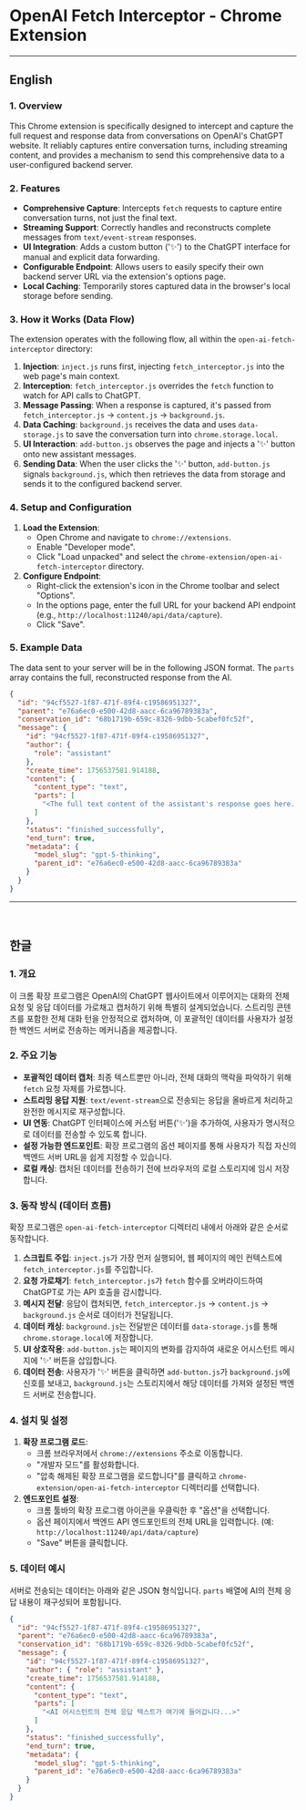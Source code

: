 # OpenAI Fetch Interceptor - Chrome Extension

---

## English

### 1. Overview

This Chrome extension is specifically designed to intercept and capture the full request and response data from conversations on OpenAI's ChatGPT website. It reliably captures entire conversation turns, including streaming content, and provides a mechanism to send this comprehensive data to a user-configured backend server.

### 2. Features

- **Comprehensive Capture**: Intercepts `fetch` requests to capture entire conversation turns, not just the final text.
- **Streaming Support**: Correctly handles and reconstructs complete messages from `text/event-stream` responses.
- **UI Integration**: Adds a custom button ('✨') to the ChatGPT interface for manual and explicit data forwarding.
- **Configurable Endpoint**: Allows users to easily specify their own backend server URL via the extension's options page.
- **Local Caching**: Temporarily stores captured data in the browser's local storage before sending.

### 3. How it Works (Data Flow)

The extension operates with the following flow, all within the `open-ai-fetch-interceptor` directory:

1.  **Injection**: `inject.js` runs first, injecting `fetch_interceptor.js` into the web page's main context.
2.  **Interception**: `fetch_interceptor.js` overrides the `fetch` function to watch for API calls to ChatGPT.
3.  **Message Passing**: When a response is captured, it's passed from `fetch_interceptor.js` → `content.js` → `background.js`.
4.  **Data Caching**: `background.js` receives the data and uses `data-storage.js` to save the conversation turn into `chrome.storage.local`.
5.  **UI Interaction**: `add-button.js` observes the page and injects a '✨' button onto new assistant messages.
6.  **Sending Data**: When the user clicks the '✨' button, `add-button.js` signals `background.js`, which then retrieves the data from storage and sends it to the configured backend server.

### 4. Setup and Configuration

1.  **Load the Extension**:
    - Open Chrome and navigate to `chrome://extensions`.
    - Enable "Developer mode".
    - Click "Load unpacked" and select the `chrome-extension/open-ai-fetch-interceptor` directory.
2.  **Configure Endpoint**:
    - Right-click the extension's icon in the Chrome toolbar and select "Options".
    - In the options page, enter the full URL for your backend API endpoint (e.g., `http://localhost:11240/api/data/capture`).
    - Click "Save".

### 5. Example Data

The data sent to your server will be in the following JSON format. The `parts` array contains the full, reconstructed response from the AI.

```json
{
  "id": "94cf5527-1f87-471f-89f4-c19586951327",
  "parent": "e76a6ec0-e500-42d8-aacc-6ca96789383a",
  "conservation_id": "68b1719b-659c-8326-9dbb-5cabef0fc52f",
  "message": {
    "id": "94cf5527-1f87-471f-89f4-c19586951327",
    "author": {
      "role": "assistant"
    },
    "create_time": 1756537581.914188,
    "content": {
      "content_type": "text",
      "parts": [
        "<The full text content of the assistant's response goes here...>"
      ]
    },
    "status": "finished_successfully",
    "end_turn": true,
    "metadata": {
      "model_slug": "gpt-5-thinking",
      "parent_id": "e76a6ec0-e500-42d8-aacc-6ca96789383a"
    }
  }
}
```

---
<br>

## 한글

### 1. 개요

이 크롬 확장 프로그램은 OpenAI의 ChatGPT 웹사이트에서 이루어지는 대화의 전체 요청 및 응답 데이터를 가로채고 캡처하기 위해 특별히 설계되었습니다. 스트리밍 콘텐츠를 포함한 전체 대화 턴을 안정적으로 캡처하며, 이 포괄적인 데이터를 사용자가 설정한 백엔드 서버로 전송하는 메커니즘을 제공합니다.

### 2. 주요 기능

- **포괄적인 데이터 캡처**: 최종 텍스트뿐만 아니라, 전체 대화의 맥락을 파악하기 위해 `fetch` 요청 자체를 가로챕니다.
- **스트리밍 응답 지원**: `text/event-stream`으로 전송되는 응답을 올바르게 처리하고 완전한 메시지로 재구성합니다.
- **UI 연동**: ChatGPT 인터페이스에 커스텀 버튼('✨')을 추가하여, 사용자가 명시적으로 데이터를 전송할 수 있도록 합니다.
- **설정 가능한 엔드포인트**: 확장 프로그램의 옵션 페이지를 통해 사용자가 직접 자신의 백엔드 서버 URL을 쉽게 지정할 수 있습니다.
- **로컬 캐싱**: 캡처된 데이터를 전송하기 전에 브라우저의 로컬 스토리지에 임시 저장합니다.

### 3. 동작 방식 (데이터 흐름)

확장 프로그램은 `open-ai-fetch-interceptor` 디렉터리 내에서 아래와 같은 순서로 동작합니다.

1.  **스크립트 주입**: `inject.js`가 가장 먼저 실행되어, 웹 페이지의 메인 컨텍스트에 `fetch_interceptor.js`를 주입합니다.
2.  **요청 가로채기**: `fetch_interceptor.js`가 `fetch` 함수를 오버라이드하여 ChatGPT로 가는 API 호출을 감시합니다.
3.  **메시지 전달**: 응답이 캡처되면, `fetch_interceptor.js` → `content.js` → `background.js` 순서로 데이터가 전달됩니다.
4.  **데이터 캐싱**: `background.js`는 전달받은 데이터를 `data-storage.js`를 통해 `chrome.storage.local`에 저장합니다.
5.  **UI 상호작용**: `add-button.js`는 페이지의 변화를 감지하여 새로운 어시스턴트 메시지에 '✨' 버튼을 삽입합니다.
6.  **데이터 전송**: 사용자가 '✨' 버튼을 클릭하면 `add-button.js`가 `background.js`에 신호를 보내고, `background.js`는 스토리지에서 해당 데이터를 가져와 설정된 백엔드 서버로 전송합니다.

### 4. 설치 및 설정

1.  **확장 프로그램 로드**:
    - 크롬 브라우저에서 `chrome://extensions` 주소로 이동합니다.
    - "개발자 모드"를 활성화합니다.
    - "압축 해제된 확장 프로그램을 로드합니다"를 클릭하고 `chrome-extension/open-ai-fetch-interceptor` 디렉터리를 선택합니다.
2.  **엔드포인트 설정**:
    - 크롬 툴바의 확장 프로그램 아이콘을 우클릭한 후 "옵션"을 선택합니다.
    - 옵션 페이지에서 백엔드 API 엔드포인트의 전체 URL을 입력합니다. (예: `http://localhost:11240/api/data/capture`)
    - "Save" 버튼을 클릭합니다.

### 5. 데이터 예시

서버로 전송되는 데이터는 아래와 같은 JSON 형식입니다. `parts` 배열에 AI의 전체 응답 내용이 재구성되어 포함됩니다.

```json
{
  "id": "94cf5527-1f87-471f-89f4-c19586951327",
  "parent": "e76a6ec0-e500-42d8-aacc-6ca96789383a",
  "conservation_id": "68b1719b-659c-8326-9dbb-5cabef0fc52f",
  "message": {
    "id": "94cf5527-1f87-471f-89f4-c19586951327",
    "author": { "role": "assistant" },
    "create_time": 1756537581.914188,
    "content": {
      "content_type": "text",
      "parts": [
        "<AI 어시스턴트의 전체 응답 텍스트가 여기에 들어갑니다...>"
      ]
    },
    "status": "finished_successfully",
    "end_turn": true,
    "metadata": {
      "model_slug": "gpt-5-thinking",
      "parent_id": "e76a6ec0-e500-42d8-aacc-6ca96789383a"
    }
  }
}
```